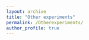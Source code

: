 ```yaml
---
layout: archive
title: "Other experiments"
permalink: /Otherexperiments/
author_profile: true
---
```



